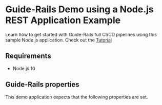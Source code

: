 # Guide-Rails Demo using a Node.js REST Application Example

Learn how to get started with Guide-Rails full CI/CD pipelines using this sample
Node.js application. Check out the [Tutorial](https://guide-rails.calculi.io/help/tutorials/nodejs/nodejs.html)

## Requirements

* Node.js 10

## Guide-Rails properties

This demo application expects that the following properties are set.
